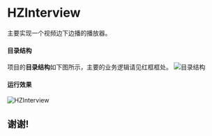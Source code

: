 # HZInterview

主要实现一个视频边下边播的播放器。

#### 目录结构
项目的**目录结构**如下图所示，主要的业务逻辑请见红框框处。
![目录结构](http://upload-images.jianshu.io/upload_images/1198135-344b967406e380a4.png?imageMogr2/auto-orient/strip%7CimageView2/2/w/1240)


#### 运行效果
![HZInterview](http://upload-images.jianshu.io/upload_images/1198135-794f94748adb8b96.gif?imageMogr2/auto-orient/strip%7CimageView2/2/w/1240)

## 谢谢!
